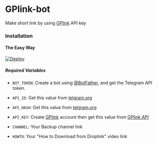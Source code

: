# GPlink-bot
Make short link by using [GPlink](https://gplinks.in/) API key
### Installation

#### The Easy Way

[![Deploy](https://www.herokucdn.com/deploy/button.svg)](https://heroku.com/deploy)

##### Required Variables

* `BOT_TOKEN`: Create a bot using [@BotFather](https://telegram.dog/BotFather), and get the Telegram API token.

* `API_ID`: Get this value from [telgram.org](https://my.telegram.org/apps)
* `API_HASH`: Get this value from [telgram.org](https://my.telegram.org/apps)
* `API_KEY`: Create [GPlink](https://gplinks.in/) account then get this value from [GPlink API](https://gplinks.in/member/tools/api)
* `CHANNEL`: Your Backup channel link
* `HOWTO`: Your "How to Download from Droplink" video link
